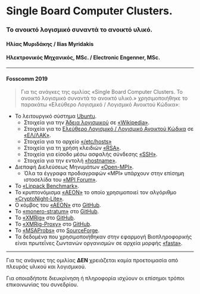 # **Single Board Computer Clusters.**
### Το ανοικτό λογισμικό συναντά το ανοικτό υλικό.
####
#### **Ηλίας Μυριδάκης / Ilias Myridakis**
#### **Ηλεκτρονικός Μηχανικός, MSc. / Electronic Engenner, MSc.**
---
#### Fosscomm 2019
>Για τις ανάγκες της ομιλίας «Single Board Computer Clusters. Το ανοικτό λογισμικό συναντά το ανοικτό υλικό.» χρησιμοποιήθηκε το παρακάτω «Ελεύθερο Λογισμικό / Λογισμικό Ανοικτού Κώδικα»:

- Το λειτουργικό σύστημα [Ubuntu](www.ubuntu.com).
  - Στοιχεία για την [Άδεια λογισμικού](https://el.wikipedia.org/wiki/Άδεια_λογισμικού) σε [«Wikipedia»](wikipedia.org).
  - Στοιχεία για το [Ελεύθερο Λογισμικό / Λογισμικό Ανοικτού Κώδικα](https://mathe.ellak.gr/) σε [«ΕΛ/ΛΑΚ»](ellak.gr).
  - Στοιχεία για το αρχείο [«/etc/hosts»](en.wikipedia.org/wiki/Hosts_(file))
  - Στοιχεία για τη χρήση κλειδιών [«RSA»](en.wikipedia.org/wiki/RSA_(cryptosystem)).
  - Στοιχεία για είσοδο μέσω ασφαλής σύνδεσης [«SSΗ»](en.wikipedia.org/wiki/Secure_Shell).
  - Στοιχεία για την εντολή [«hostname»](www.linfo.org/hostname_command.html).
- Διεπαφή Διελεύσεως Μηνυμάτων [«Open-MPI»](www.open-mpi.org).
  - Όλα τα έγγραφα προδιαγραφών «MPI» υπάρχουν στην επίσημη ιστοσελίδα του [«MPI Forum»](http://www.mpi-forum.org).
- Το [«Linpack Benchmark»](www.top500.org/project/linpack).
- Το κρυπτονόμισμα [«AEON»](www.aeon.cash) το οποίο χρησιμοποιεί τον αλγόριθμο [«CryptoNight-Lite»](en.bitcoinwiki.org/wiki/CryptoNight-Lite).
- Ο κόμβος του [«ΑΕΟΝ»](github.com/aeonix/aeon) στο [GitHub](github.com).
- Το [«monero-stratum»](github.com/sammy007/monero-stratum/tree/aeon) στο [GitHub](github.com).
- Το [«XMRig»](github.com/xmrig/xmrig) στο [GitHub](github.com).
- Το [«XMRig-Proxy»](github.com/xmrig/xmrig-proxy) στο [GitHub](github.com).
- Το [«MSAProbs»](msaprobs.sourceforge.net) στο [SourceForge](sourceforge.net). 
- Τα δεδομένα που χρησιμοποιήθηκαν στην εφαρμογή Βιοπληροφορικής είναι πρωτεΐνες ζωντανών οργανισμών σε αρχεία μορφής [«fasta»](en.wikipedia.org/wiki/FASTA_format).

---

Για τις ανάγκες της ομιλίας **ΔΕΝ** χρειάζεται καμία προετοιμασία από πλευράς υλικού και λογισμικού.

Για οποιαδήποτε διευκρίνηση ή πληροφορία ισχύουν οι επίσημοι τρόποι επικοινωνίας του συνεδρίου.
